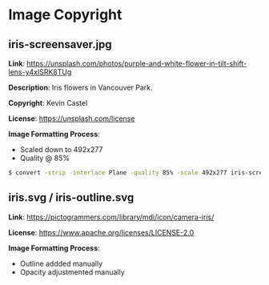 # Image Copyright

## iris-screensaver.jpg

**Link**: https://unsplash.com/photos/purple-and-white-flower-in-tilt-shift-lens-y4xISRK8TUg

**Description**: Iris flowers in Vancouver Park.

**Copyright**: Kevin Castel

**License**: https://unsplash.com/license

**Image Formatting Process**:

- Scaled down to 492x277
- Quality @ 85%

```sh
$ convert -strip -interlace Plane -quality 85% -scale 492x277 iris-screensaver-original.jpg iris-screensaver.jpg
```

## iris.svg / iris-outline.svg

**Link**: https://pictogrammers.com/library/mdi/icon/camera-iris/

**License**: https://www.apache.org/licenses/LICENSE-2.0

**Image Formatting Process**:

- Outline addded manually
- Opacity adjustmented manually
